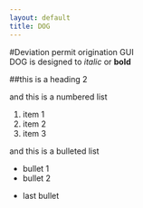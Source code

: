 ```yaml
---
layout: default
title: DOG
---
```

#Deviation permit origination GUI   
DOG is designed to *italic* or **bold** 

##this is a heading 2

and this is a numbered list
1. item 1
2. item 2
3. item 3

and this is a bulleted list
+ bullet 1
+ bullet 2
- last bullet

